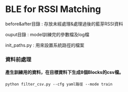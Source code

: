 # BLE for RSSI Matching

before&after目錄 : 存放未經處理&處理過後的藍芽RSSI資料  

ouput目錄 : model訓練完的參數檔及log檔  

init_paths.py : 用來設置系統路徑的檔案  


### 資料前處理  
#### 產生訓練用的資料，在目標資料下生成8個Blocks的csv檔。
```
python filter_csv.py --cfg yaml路徑 --mode train
```



